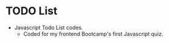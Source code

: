 # TODO List
- Javascript Todo List codes.
  - Coded for my frontend Bootcamp's first Javascript quiz.

